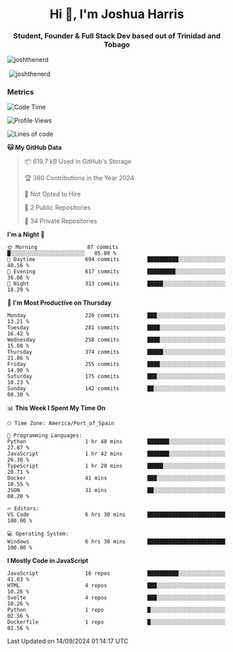 <h1 align="center">Hi 👋, I'm Joshua Harris</h1>
<h3 align="center">Student, Founder & Full Stack Dev based out of Trinidad and Tobago</h3>

<p align="left"> <img src="https://komarev.com/ghpvc/?username=JoshTheDeveloperr" alt="joshthenerd" /> </p>

<p>&nbsp;<img align="center" src="https://github-readme-stats.vercel.app/api?username=JoshTheDeveloperr&show_icons=true&count_private=true" alt="joshthenerd" /></p>

### Metrics

<!--START_SECTION:waka-->
![Code Time](http://img.shields.io/badge/Code%20Time-921%20hrs%2050%20mins-blue)

![Profile Views](http://img.shields.io/badge/Profile%20Views-0-blue)

![Lines of code](https://img.shields.io/badge/From%20Hello%20World%20I%27ve%20Written-3.3%20million%20lines%20of%20code-blue)

**🐱 My GitHub Data** 

> 📦 619.7 kB Used in GitHub's Storage 
 > 
> 🏆 380 Contributions in the Year 2024
 > 
> 🚫 Not Opted to Hire
 > 
> 📜 2 Public Repositories 
 > 
> 🔑 34 Private Repositories 
 > 
**I'm a Night 🦉** 

```text
🌞 Morning                87 commits          █░░░░░░░░░░░░░░░░░░░░░░░░   05.08 % 
🌆 Daytime                694 commits         ██████████░░░░░░░░░░░░░░░   40.56 % 
🌃 Evening                617 commits         █████████░░░░░░░░░░░░░░░░   36.06 % 
🌙 Night                  313 commits         █████░░░░░░░░░░░░░░░░░░░░   18.29 % 
```
📅 **I'm Most Productive on Thursday** 

```text
Monday                   226 commits         ███░░░░░░░░░░░░░░░░░░░░░░   13.21 % 
Tuesday                  281 commits         ████░░░░░░░░░░░░░░░░░░░░░   16.42 % 
Wednesday                258 commits         ████░░░░░░░░░░░░░░░░░░░░░   15.08 % 
Thursday                 374 commits         █████░░░░░░░░░░░░░░░░░░░░   21.86 % 
Friday                   255 commits         ████░░░░░░░░░░░░░░░░░░░░░   14.90 % 
Saturday                 175 commits         ███░░░░░░░░░░░░░░░░░░░░░░   10.23 % 
Sunday                   142 commits         ██░░░░░░░░░░░░░░░░░░░░░░░   08.30 % 
```


📊 **This Week I Spent My Time On** 

```text
🕑︎ Time Zone: America/Port_of_Spain

💬 Programming Languages: 
Python                   1 hr 48 mins        ███████░░░░░░░░░░░░░░░░░░   27.87 % 
JavaScript               1 hr 42 mins        ███████░░░░░░░░░░░░░░░░░░   26.30 % 
TypeScript               1 hr 20 mins        █████░░░░░░░░░░░░░░░░░░░░   20.71 % 
Docker                   41 mins             ███░░░░░░░░░░░░░░░░░░░░░░   10.55 % 
JSON                     31 mins             ██░░░░░░░░░░░░░░░░░░░░░░░   08.20 % 

🔥 Editors: 
VS Code                  6 hrs 30 mins       █████████████████████████   100.00 % 

💻 Operating System: 
Windows                  6 hrs 30 mins       █████████████████████████   100.00 % 
```

**I Mostly Code in JavaScript** 

```text
JavaScript               16 repos            ██████████░░░░░░░░░░░░░░░   41.03 % 
HTML                     4 repos             ███░░░░░░░░░░░░░░░░░░░░░░   10.26 % 
Svelte                   4 repos             ███░░░░░░░░░░░░░░░░░░░░░░   10.26 % 
Python                   1 repo              █░░░░░░░░░░░░░░░░░░░░░░░░   02.56 % 
Dockerfile               1 repo              █░░░░░░░░░░░░░░░░░░░░░░░░   02.56 % 
```




 Last Updated on 14/09/2024 01:14:17 UTC
<!--END_SECTION:waka-->
